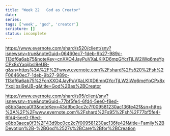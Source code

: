 ```yaml
---
title: "Week 22   God as Creator"
date: 
series: 
tags: ['week', 'god', 'creator']
scripture: []
status: incomplete
---
```


https://www.evernote.com/shard/s520/client/snv?isnewsnv=true&noteGuid=06460ec7-1deb-9b27-989c-113df6a6ab75&noteKey=cnXXO4JayPuVXaLKIXD6mpGYcrTjLW2iWq6meYpCPx8xYxoijbsI9eUB-g&sn=https%3A%2F%2Fwww.evernote.com%2Fshard%2Fs520%2Fsh%2F06460ec7-1deb-9b27-989c-113df6a6ab75%2FcnXXO4JayPuVXaLKIXD6mpGYcrTjLW2iWq6meYpCPx8xYxoijbsI9eUB-g&title=God%2Bas%2BCreator

https://www.evernote.com/shard/s95/client/snv?isnewsnv=true&noteGuid=77bf5fe4-6fd4-5ee0-f8ed-e8bb3aeca0f3&noteKey=43d9bc0cc2c7f009581230ac136fe42f&sn=https%3A%2F%2Fwww.evernote.com%2Fshard%2Fs95%2Fsh%2F77bf5fe4-6fd4-5ee0-f8ed-e8bb3aeca0f3%2F43d9bc0cc2c7f009581230ac136fe42f&title=Family%2BDevotion%2B-%2BGod%2527s%2BCare%2Bfor%2BCreation